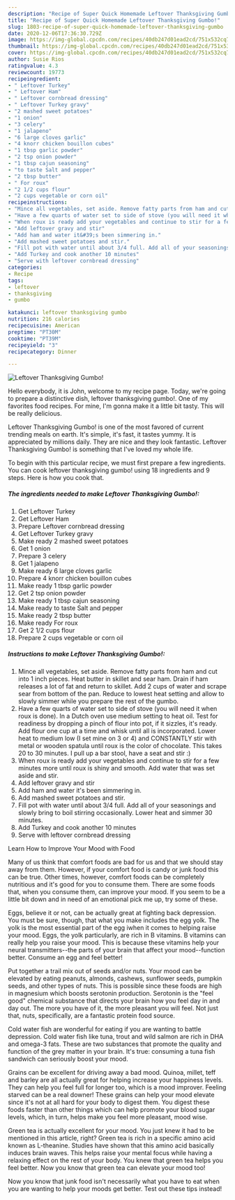```yaml
---
description: "Recipe of Super Quick Homemade Leftover Thanksgiving Gumbo!"
title: "Recipe of Super Quick Homemade Leftover Thanksgiving Gumbo!"
slug: 1803-recipe-of-super-quick-homemade-leftover-thanksgiving-gumbo
date: 2020-12-06T17:36:30.729Z
image: https://img-global.cpcdn.com/recipes/40db247d01ead2cd/751x532cq70/leftover-thanksgiving-gumbo-recipe-main-photo.jpg
thumbnail: https://img-global.cpcdn.com/recipes/40db247d01ead2cd/751x532cq70/leftover-thanksgiving-gumbo-recipe-main-photo.jpg
cover: https://img-global.cpcdn.com/recipes/40db247d01ead2cd/751x532cq70/leftover-thanksgiving-gumbo-recipe-main-photo.jpg
author: Susie Rios
ratingvalue: 4.3
reviewcount: 19773
recipeingredient:
- " Leftover Turkey"
- " Leftover Ham"
- " Leftover cornbread dressing"
- " Leftover Turkey gravy"
- "2 mashed sweet potatoes"
- "1 onion"
- "3 celery"
- "1 jalapeno"
- "6 large cloves garlic"
- "4 knorr chicken bouillon cubes"
- "1 tbsp garlic powder"
- "2 tsp onion powder"
- "1 tbsp cajun seasoning"
- "to taste Salt and pepper"
- "2 tbsp butter"
- " For roux"
- "2 1/2 cups flour"
- "2 cups vegetable or corn oil"
recipeinstructions:
- "Mince all vegetables, set aside. Remove fatty parts from ham and cut into 1 inch pieces. Heat butter in skillet and sear ham. Drain if ham releases a lot of fat and return to skillet. Add 2 cups of water and scrape sear from bottom of the pan. Reduce to lowest heat setting and allow to slowly simmer while you prepare the rest of the gumbo."
- "Have a few quarts of water set to side of stove (you will need it when roux is done). In a Dutch oven use medium setting to heat oil. Test for readiness by dropping a pinch of flour into pot, if it sizzles, it&#39;s ready. Add flour one cup at a time and whisk until all is incorporated. Lower heat to medium low (I set mine on 3 or 4) and CONSTANTLY stir with metal or wooden spatula until roux is the color of chocolate. This takes 20 to 30 minutes. I pull up a bar stool, have a seat and stir :)"
- "When roux is ready add your vegetables and continue to stir for a few minutes more until roux is shiny and smooth. Add water that was set aside and stir."
- "Add leftover gravy and stir"
- "Add ham and water it&#39;s been simmering in."
- "Add mashed sweet potatoes and stir."
- "Fill pot with water until about 3/4 full. Add all of your seasonings and slowly bring to boil stirring occasionally. Lower heat and simmer 30 minutes."
- "Add Turkey and cook another 10 minutes"
- "Serve with leftover cornbread dressing"
categories:
- Recipe
tags:
- leftover
- thanksgiving
- gumbo

katakunci: leftover thanksgiving gumbo 
nutrition: 216 calories
recipecuisine: American
preptime: "PT30M"
cooktime: "PT39M"
recipeyield: "3"
recipecategory: Dinner

---
```



![Leftover Thanksgiving Gumbo!](https://img-global.cpcdn.com/recipes/40db247d01ead2cd/751x532cq70/leftover-thanksgiving-gumbo-recipe-main-photo.jpg)

Hello everybody, it is John, welcome to my recipe page. Today, we're going to prepare a distinctive dish, leftover thanksgiving gumbo!. One of my favorites food recipes. For mine, I'm gonna make it a little bit tasty. This will be really delicious.

Leftover Thanksgiving Gumbo! is one of the most favored of current trending meals on earth. It's simple, it's fast, it tastes yummy. It is appreciated by millions daily. They are nice and they look fantastic. Leftover Thanksgiving Gumbo! is something that I've loved my whole life.




To begin with this particular recipe, we must first prepare a few ingredients. You can cook leftover thanksgiving gumbo! using 18 ingredients and 9 steps. Here is how you cook that.

<!--inarticleads1-->

##### The ingredients needed to make Leftover Thanksgiving Gumbo!:

1. Get  Leftover Turkey
1. Get  Leftover Ham
1. Prepare  Leftover cornbread dressing
1. Get  Leftover Turkey gravy
1. Make ready 2 mashed sweet potatoes
1. Get 1 onion
1. Prepare 3 celery
1. Get 1 jalapeno
1. Make ready 6 large cloves garlic
1. Prepare 4 knorr chicken bouillon cubes
1. Make ready 1 tbsp garlic powder
1. Get 2 tsp onion powder
1. Make ready 1 tbsp cajun seasoning
1. Make ready to taste Salt and pepper
1. Make ready 2 tbsp butter
1. Make ready  For roux
1. Get 2 1/2 cups flour
1. Prepare 2 cups vegetable or corn oil




<!--inarticleads2-->

##### Instructions to make Leftover Thanksgiving Gumbo!:

1. Mince all vegetables, set aside. Remove fatty parts from ham and cut into 1 inch pieces. Heat butter in skillet and sear ham. Drain if ham releases a lot of fat and return to skillet. Add 2 cups of water and scrape sear from bottom of the pan. Reduce to lowest heat setting and allow to slowly simmer while you prepare the rest of the gumbo.
1. Have a few quarts of water set to side of stove (you will need it when roux is done). In a Dutch oven use medium setting to heat oil. Test for readiness by dropping a pinch of flour into pot, if it sizzles, it&#39;s ready. Add flour one cup at a time and whisk until all is incorporated. Lower heat to medium low (I set mine on 3 or 4) and CONSTANTLY stir with metal or wooden spatula until roux is the color of chocolate. This takes 20 to 30 minutes. I pull up a bar stool, have a seat and stir :)
1. When roux is ready add your vegetables and continue to stir for a few minutes more until roux is shiny and smooth. Add water that was set aside and stir.
1. Add leftover gravy and stir
1. Add ham and water it&#39;s been simmering in.
1. Add mashed sweet potatoes and stir.
1. Fill pot with water until about 3/4 full. Add all of your seasonings and slowly bring to boil stirring occasionally. Lower heat and simmer 30 minutes.
1. Add Turkey and cook another 10 minutes
1. Serve with leftover cornbread dressing




Learn How to Improve Your Mood with Food


Many of us think that comfort foods are bad for us and that we should stay away from them. However, if your comfort food is candy or junk food this can be true. Other times, however, comfort foods can be completely nutritious and it's good for you to consume them. There are some foods that, when you consume them, can improve your mood. If you seem to be a little bit down and in need of an emotional pick me up, try some of these.

Eggs, believe it or not, can be actually great at fighting back depression. You must be sure, though, that what you make includes the egg yolk. The yolk is the most essential part of the egg iwhen it comes to helping raise your mood. Eggs, the yolk particularly, are rich in B vitamins. B vitamins can really help you raise your mood. This is because these vitamins help your neural transmitters--the parts of your brain that affect your mood--function better. Consume an egg and feel better!

Put together a trail mix out of seeds and/or nuts. Your mood can be elevated by eating peanuts, almonds, cashews, sunflower seeds, pumpkin seeds, and other types of nuts. This is possible since these foods are high in magnesium which boosts serotonin production. Serotonin is the "feel good" chemical substance that directs your brain how you feel day in and day out. The more you have of it, the more pleasant you will feel. Not just that, nuts, specifically, are a fantastic protein food source.

Cold water fish are wonderful for eating if you are wanting to battle depression. Cold water fish like tuna, trout and wild salmon are rich in DHA and omega-3 fats. These are two substances that promote the quality and function of the grey matter in your brain. It's true: consuming a tuna fish sandwich can seriously boost your mood. 

Grains can be excellent for driving away a bad mood. Quinoa, millet, teff and barley are all actually great for helping increase your happiness levels. They can help you feel full for longer too, which is a mood improver. Feeling starved can be a real downer! These grains can help your mood elevate since it's not at all hard for your body to digest them. You digest these foods faster than other things which can help promote your blood sugar levels, which, in turn, helps make you feel more pleasant, mood wise.

Green tea is actually excellent for your mood. You just knew it had to be mentioned in this article, right? Green tea is rich in a specific amino acid known as L-theanine. Studies have shown that this amino acid basically induces brain waves. This helps raise your mental focus while having a relaxing effect on the rest of your body. You knew that green tea helps you feel better. Now you know that green tea can elevate your mood too!

Now you know that junk food isn't necessarily what you have to eat when you are wanting to help your moods get better. Test out  these tips  instead!

